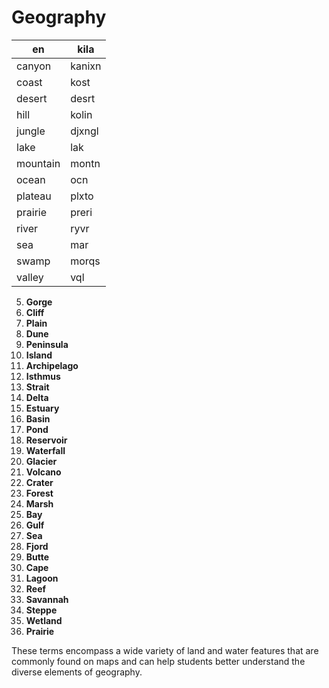 # Geography

en | kila
--- | ---
canyon | kanixn
coast | kost
desert | desrt
hill | kolin
jungle | djxngl
lake | lak
mountain | montn
ocean | ocn
plateau | plxto
prairie | preri
river | ryvr
sea | mar
swamp | morqs
valley | vql

5. **Gorge**
6. **Cliff**
7. **Plain**
9. **Dune**
10. **Peninsula**
11. **Island**
12. **Archipelago**
13. **Isthmus**
14. **Strait**
15. **Delta**
16. **Estuary**
17. **Basin**
19. **Pond**
20. **Reservoir**
21. **Waterfall**
22. **Glacier**
23. **Volcano**
24. **Crater**
25. **Forest**
27. **Marsh**
28. **Bay**
29. **Gulf**
30. **Sea**
32. **Fjord**
33. **Butte**
34. **Cape**
35. **Lagoon**
36. **Reef**
37. **Savannah**
38. **Steppe**
39. **Wetland**
40. **Prairie**

These terms encompass a wide variety of land and water features that are commonly found on maps and can help students better understand the diverse elements of geography.